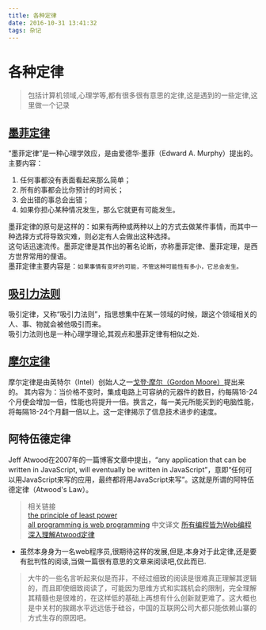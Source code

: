 ```yaml
---
title: 各种定律
date: 2016-10-31 13:41:32
tags: 杂记
---
```

# 各种定律  
> 包括计算机领域,心理学等,都有很多很有意思的定律,这是遇到的一些定律,这里做一个记录  

## [墨菲定律](http://baike.baidu.com/view/40544.htm)
“墨菲定律”是一种心理学效应，是由爱德华·墨菲（Edward A. Murphy）提出的。  
主要内容：  
1. 任何事都没有表面看起来那么简单；
2. 所有的事都会比你预计的时间长；
3. 会出错的事总会出错；
4. 如果你担心某种情况发生，那么它就更有可能发生。  

墨菲定律的原句是这样的：如果有两种或两种以上的方式去做某件事情，而其中一种选择方式将导致灾难，则必定有人会做出这种选择。  
这句话迅速流传。墨菲定律是其作出的著名论断，亦称墨菲定律、墨菲定理，是西方世界常用的俚语。  
墨菲定律主要内容是：`如果事情有变坏的可能，不管这种可能性有多小，它总会发生。`

## [吸引力法则](http://baike.baidu.com/item/%E5%90%B8%E5%BC%95%E5%AE%9A%E5%BE%8B/10422186)
吸引定律，又称“吸引力法则”，指思想集中在某一领域的时候，跟这个领域相关的人、事、物就会被他吸引而来。  
吸引力法则也是一种心理学理论,其观点和墨菲定律有相似之处.

## [摩尔定律](http://baike.baidu.com/view/17904.htm)
摩尔定律是由英特尔（Intel）创始人之一[戈登·摩尔（Gordon Moore）](http://baike.baidu.com/view/59874.htm)提出来的。  其内容为：当价格不变时，集成电路上可容纳的元器件的数目，约每隔18-24个月便会增加一倍，性能也将提升一倍。换言之，每一美元所能买到的电脑性能，将每隔18-24个月翻一倍以上。这一定律揭示了信息技术进步的速度。

## 阿特伍德定律
Jeff Atwood在2007年的一篇博客文章中提出，“any application that can be written in JavaScript, will eventually be written in JavaScript”，意即“任何可以用JavaScript来写的应用，最终都将用JavaScript来写”。这就是所谓的阿特伍德定律（Atwood's Law）。
> 相关链接  
[the principle of least power](https://blog.codinghorror.com/the-principle-of-least-power/)  
[all programming is web programming](https://blog.codinghorror.com/all-programming-is-web-programming/)
中文译文 [所有编程皆为Web编程](http://blog.csdn.net/happydeer/article/details/24105959)  
[深入理解Atwood定律](http://blog.jobbole.com/48296/)

* 虽然本身身为一名web程序员,很期待这样的发展,但是,本身对于此定律,还是要有批判性的阅读,当做一篇很有意思的文章来阅读吧,仅此而已.
> 大牛的一些名言听起来似是而非，不经过细致的阅读是很难真正理解其逻辑的，而且即使细致阅读了，可能因为思维方式和实践机会的限制，完全理解其精髓也是很难的，在这样低的基础上再想有什么创新就更难了。这大概也是中关村的挨踢水平远远低于硅谷，中国的互联网公司大都只能依赖山寨的方式生存的原因吧。
